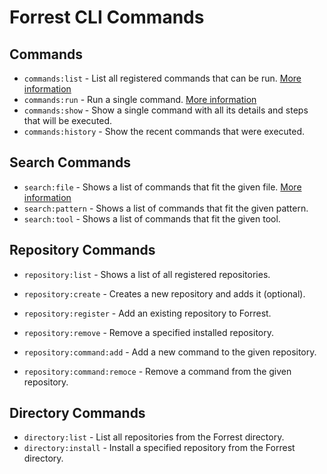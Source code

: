 # Forrest CLI Commands 

## Commands

- `commands:list` - List all registered commands that can be run. [More information](commands_list.md)
- `commands:run` - Run a single command.  [More information](commands_run.md)
- `commands:show` - Show a single command with all its details and steps that will be executed.
- `commands:history` - Show the recent commands that were executed.

## Search Commands

- `search:file` - Shows a list of commands that fit the given file. [More information](search_file.md)
- `search:pattern` - Shows a list of commands that fit the given pattern.
- `search:tool` - Shows a list of commands that fit the given tool.


## Repository Commands

- `repository:list` - Shows a list of all registered repositories.
- `repository:create` - Creates a new repository and adds it (optional).
- `repository:register` - Add an existing repository to Forrest.
- `repository:remove` - Remove a specified installed repository.



- `repository:command:add` - Add a new command to the given repository.
- `repository:command:remoce` - Remove a command from the given repository. 

## Directory Commands

- `directory:list` - List all repositories from the Forrest directory.
- `directory:install` - Install a specified repository from the Forrest directory.
